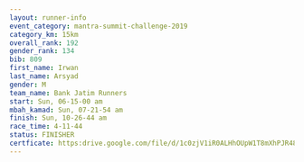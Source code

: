 ```yaml
---
layout: runner-info 
event_category: mantra-summit-challenge-2019 
category_km: 15km 
overall_rank: 192
gender_rank: 134
bib: 809
first_name: Irwan
last_name: Arsyad
gender: M
team_name: Bank Jatim Runners
start: Sun, 06-15-00 am
mbah_kamad: Sun, 07-21-54 am
finish: Sun, 10-26-44 am
race_time: 4-11-44
status: FINISHER
certficate: https:drive.google.com/file/d/1c0zjV1iR0ALHhOUpW1T8mXhPJR48VHI3/view?usp=sharing
---
```

